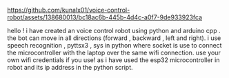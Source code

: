 

https://github.com/kunalx01/voice-control-robot/assets/138680013/bc18ac6b-445b-4d4c-a0f7-9de933923fca

hello ! 
i have created an voice control robot using python and arduino cpp .
the bot can move in all directions (forward , backward , left and right).
i use speech recognition , pyttsx3 , sys in python where socket is use to connect the microcontroller with the laptop over the same wifi connection.
use your own wifi credentials if you use!
as i have used the esp32 microcontroller in robot and its ip address in the python script.

